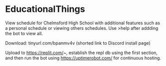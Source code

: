 # EducationalThings

View schedule for Chelmsford High School with additional features such as a personal schedule or viewing others schedules. Use >help after addding the bot to view all.

Download: tinyurl.com/bpanmv4v
(shorted link to Discord install page)

Upload to https://replit.com/~, establish the repl db using the first section, and then run the bot using https://uptimerobot.com/ for continuous hosting.
